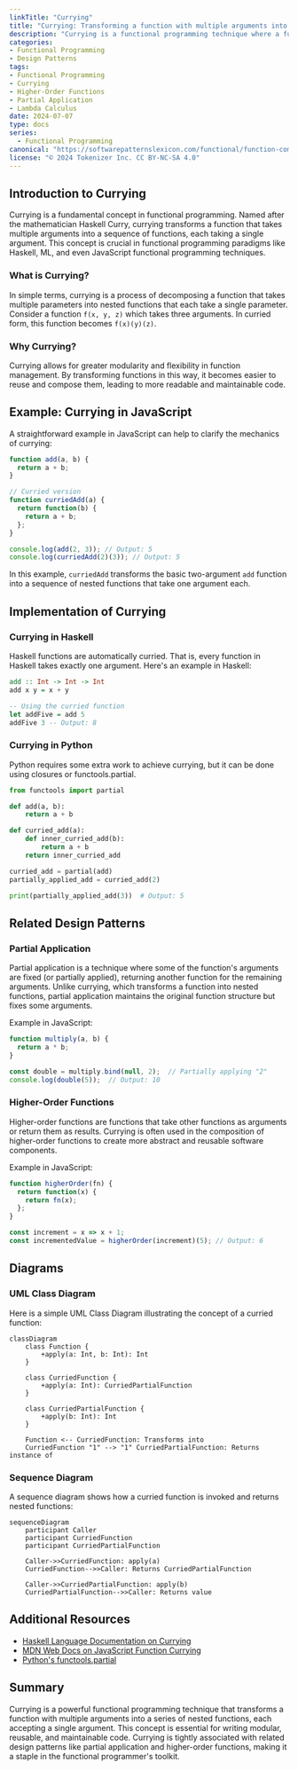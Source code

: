 ```yaml
---
linkTitle: "Currying"
title: "Currying: Transforming a function with multiple arguments into a series of functions each taking a single argument"
description: "Currying is a functional programming technique where a function with multiple arguments is transformed into a series of nested functions, each accepting a single argument."
categories:
- Functional Programming
- Design Patterns
tags:
- Functional Programming
- Currying
- Higher-Order Functions
- Partial Application
- Lambda Calculus
date: 2024-07-07
type: docs
series:
  - Functional Programming
canonical: "https://softwarepatternslexicon.com/functional/function-composition-and-transformation-patterns/function-composition/currying"
license: "© 2024 Tokenizer Inc. CC BY-NC-SA 4.0"
---
```


## Introduction to Currying

Currying is a fundamental concept in functional programming. Named after the mathematician Haskell Curry, currying transforms a function that takes multiple arguments into a sequence of functions, each taking a single argument. This concept is crucial in functional programming paradigms like Haskell, ML, and even JavaScript functional programming techniques.

### What is Currying?

In simple terms, currying is a process of decomposing a function that takes multiple parameters into nested functions that each take a single parameter. Consider a function `f(x, y, z)` which takes three arguments. In curried form, this function becomes `f(x)(y)(z)`.

### Why Currying?

Currying allows for greater modularity and flexibility in function management. By transforming functions in this way, it becomes easier to reuse and compose them, leading to more readable and maintainable code.

## Example: Currying in JavaScript

A straightforward example in JavaScript can help to clarify the mechanics of currying:

```javascript
function add(a, b) {
  return a + b;
}

// Curried version
function curriedAdd(a) {
  return function(b) {
    return a + b;
  };
}

console.log(add(2, 3)); // Output: 5
console.log(curriedAdd(2)(3)); // Output: 5
```

In this example, `curriedAdd` transforms the basic two-argument `add` function into a sequence of nested functions that take one argument each.

## Implementation of Currying

### Currying in Haskell

Haskell functions are automatically curried. That is, every function in Haskell takes exactly one argument. Here's an example in Haskell:

```haskell
add :: Int -> Int -> Int
add x y = x + y

-- Using the curried function
let addFive = add 5
addFive 3 -- Output: 8
```

### Currying in Python

Python requires some extra work to achieve currying, but it can be done using closures or functools.partial.

```python
from functools import partial

def add(a, b):
    return a + b

def curried_add(a):
    def inner_curried_add(b):
        return a + b
    return inner_curried_add

curried_add = partial(add)
partially_applied_add = curried_add(2)

print(partially_applied_add(3))  # Output: 5
```

## Related Design Patterns

### Partial Application

Partial application is a technique where some of the function's arguments are fixed (or partially applied), returning another function for the remaining arguments. Unlike currying, which transforms a function into nested functions, partial application maintains the original function structure but fixes some arguments. 

Example in JavaScript:

```javascript
function multiply(a, b) {
  return a * b;
}

const double = multiply.bind(null, 2);  // Partially applying "2"
console.log(double(5));  // Output: 10
```

### Higher-Order Functions

Higher-order functions are functions that take other functions as arguments or return them as results. Currying is often used in the composition of higher-order functions to create more abstract and reusable software components.

Example in JavaScript:

```javascript
function higherOrder(fn) {
  return function(x) {
    return fn(x);
  };
}

const increment = x => x + 1;
const incrementedValue = higherOrder(increment)(5); // Output: 6
```

## Diagrams

### UML Class Diagram

Here is a simple UML Class Diagram illustrating the concept of a curried function:

```mermaid
classDiagram
    class Function {
        +apply(a: Int, b: Int): Int
    }

    class CurriedFunction {
        +apply(a: Int): CurriedPartialFunction
    }

    class CurriedPartialFunction {
        +apply(b: Int): Int
    }

    Function <-- CurriedFunction: Transforms into
    CurriedFunction "1" --> "1" CurriedPartialFunction: Returns instance of
```

### Sequence Diagram

A sequence diagram shows how a curried function is invoked and returns nested functions:

```mermaid
sequenceDiagram
    participant Caller
    participant CurriedFunction
    participant CurriedPartialFunction

    Caller->>CurriedFunction: apply(a)
    CurriedFunction-->>Caller: Returns CurriedPartialFunction

    Caller->>CurriedPartialFunction: apply(b)
    CurriedPartialFunction-->>Caller: Returns value
```

## Additional Resources

- [Haskell Language Documentation on Currying](https://www.haskell.org/definition/)
- [MDN Web Docs on JavaScript Function Currying](https://developer.mozilla.org/en-US/docs/Web/JavaScript/Guide/Functions#currying)
- [Python's functools.partial](https://docs.python.org/3/library/functools.html#functools.partial)

## Summary

Currying is a powerful functional programming technique that transforms a function with multiple arguments into a series of nested functions, each accepting a single argument. This concept is essential for writing modular, reusable, and maintainable code. Currying is tightly associated with related design patterns like partial application and higher-order functions, making it a staple in the functional programmer's toolkit.
